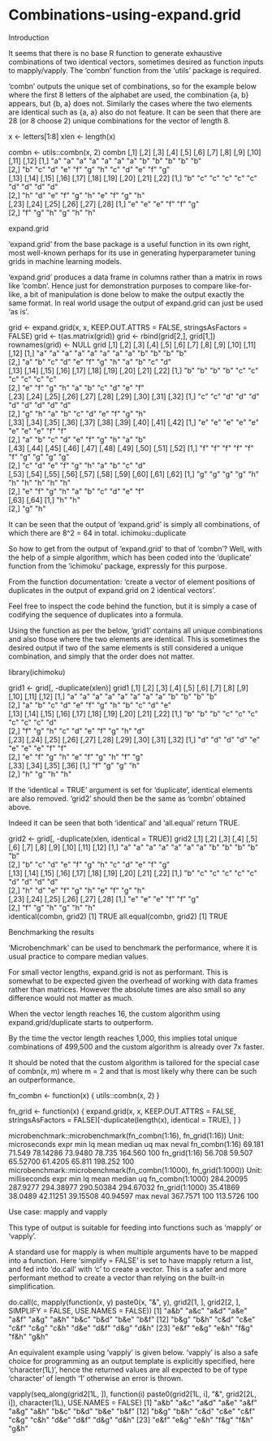 # Combinations-using-expand.grid

Introduction

It seems that there is no base R function to generate exhaustive combinations of two identical vectors, sometimes desired as function inputs to mapply/vapply. The ‘combn’ function from the ‘utils’ package is required.

‘combn’ outputs the unique set of combinations, so for the example below where the first 8 letters of the alphabet are used, the combination {a, b} appears, but {b, a} does not. Similarly the cases where the two elements are identical such as {a, a} also do not feature. It can be seen that there are 28 (or 8 choose 2) unique combinations for the vector of length 8.

x <- letters[1:8]
xlen <- length(x)

combn <- utils::combn(x, 2)
combn
     [,1] [,2] [,3] [,4] [,5] [,6] [,7] [,8] [,9] [,10] [,11] [,12]
[1,] "a"  "a"  "a"  "a"  "a"  "a"  "a"  "b"  "b"  "b"   "b"   "b"  
[2,] "b"  "c"  "d"  "e"  "f"  "g"  "h"  "c"  "d"  "e"   "f"   "g"  
     [,13] [,14] [,15] [,16] [,17] [,18] [,19] [,20] [,21] [,22]
[1,] "b"   "c"   "c"   "c"   "c"   "c"   "d"   "d"   "d"   "d"  
[2,] "h"   "d"   "e"   "f"   "g"   "h"   "e"   "f"   "g"   "h"  
     [,23] [,24] [,25] [,26] [,27] [,28]
[1,] "e"   "e"   "e"   "f"   "f"   "g"  
[2,] "f"   "g"   "h"   "g"   "h"   "h"  

expand.grid

‘expand.grid’ from the base package is a useful function in its own right, most well-known perhaps for its use in generating hyperparameter tuning grids in machine learning models.

‘expand.grid’ produces a data frame in columns rather than a matrix in rows like ‘combn’. Hence just for demonstration purposes to compare like-for-like, a bit of manipulation is done below to make the output exactly the same format. In real world usage the output of expand.grid can just be used ‘as is’.

grid <- expand.grid(x, x, KEEP.OUT.ATTRS = FALSE, stringsAsFactors = FALSE)
grid <- t(as.matrix(grid))
grid <- rbind(grid[2,], grid[1,])
rownames(grid) <- NULL
grid
     [,1] [,2] [,3] [,4] [,5] [,6] [,7] [,8] [,9] [,10] [,11] [,12]
[1,] "a"  "a"  "a"  "a"  "a"  "a"  "a"  "a"  "b"  "b"   "b"   "b"  
[2,] "a"  "b"  "c"  "d"  "e"  "f"  "g"  "h"  "a"  "b"   "c"   "d"  
     [,13] [,14] [,15] [,16] [,17] [,18] [,19] [,20] [,21] [,22]
[1,] "b"   "b"   "b"   "b"   "c"   "c"   "c"   "c"   "c"   "c"  
[2,] "e"   "f"   "g"   "h"   "a"   "b"   "c"   "d"   "e"   "f"  
     [,23] [,24] [,25] [,26] [,27] [,28] [,29] [,30] [,31] [,32]
[1,] "c"   "c"   "d"   "d"   "d"   "d"   "d"   "d"   "d"   "d"  
[2,] "g"   "h"   "a"   "b"   "c"   "d"   "e"   "f"   "g"   "h"  
     [,33] [,34] [,35] [,36] [,37] [,38] [,39] [,40] [,41] [,42]
[1,] "e"   "e"   "e"   "e"   "e"   "e"   "e"   "e"   "f"   "f"  
[2,] "a"   "b"   "c"   "d"   "e"   "f"   "g"   "h"   "a"   "b"  
     [,43] [,44] [,45] [,46] [,47] [,48] [,49] [,50] [,51] [,52]
[1,] "f"   "f"   "f"   "f"   "f"   "f"   "g"   "g"   "g"   "g"  
[2,] "c"   "d"   "e"   "f"   "g"   "h"   "a"   "b"   "c"   "d"  
     [,53] [,54] [,55] [,56] [,57] [,58] [,59] [,60] [,61] [,62]
[1,] "g"   "g"   "g"   "g"   "h"   "h"   "h"   "h"   "h"   "h"  
[2,] "e"   "f"   "g"   "h"   "a"   "b"   "c"   "d"   "e"   "f"  
     [,63] [,64]
[1,] "h"   "h"  
[2,] "g"   "h"  

It can be seen that the output of ‘expand.grid’ is simply all combinations, of which there are 8^2 = 64 in total.
ichimoku::duplicate

So how to get from the output of ‘expand.grid’ to that of ‘combn’? Well, with the help of a simple algorithm, which has been coded into the ‘duplicate’ function from the ‘ichimoku’ package, expressly for this purpose.

From the function documentation: ‘create a vector of element positions of duplicates in the output of expand.grid on 2 identical vectors’.

Feel free to inspect the code behind the function, but it is simply a case of codifying the sequence of duplicates into a formula.

Using the function as per the below, ‘grid1’ contains all unique combinations and also those where the two elements are identical. This is sometimes the desired output if two of the same elements is still considered a unique combination, and simply that the order does not matter.

library(ichimoku)

grid1 <- grid[, -duplicate(xlen)]
grid1
     [,1] [,2] [,3] [,4] [,5] [,6] [,7] [,8] [,9] [,10] [,11] [,12]
[1,] "a"  "a"  "a"  "a"  "a"  "a"  "a"  "a"  "b"  "b"   "b"   "b"  
[2,] "a"  "b"  "c"  "d"  "e"  "f"  "g"  "h"  "b"  "c"   "d"   "e"  
     [,13] [,14] [,15] [,16] [,17] [,18] [,19] [,20] [,21] [,22]
[1,] "b"   "b"   "b"   "c"   "c"   "c"   "c"   "c"   "c"   "d"  
[2,] "f"   "g"   "h"   "c"   "d"   "e"   "f"   "g"   "h"   "d"  
     [,23] [,24] [,25] [,26] [,27] [,28] [,29] [,30] [,31] [,32]
[1,] "d"   "d"   "d"   "d"   "e"   "e"   "e"   "e"   "f"   "f"  
[2,] "e"   "f"   "g"   "h"   "e"   "f"   "g"   "h"   "f"   "g"  
     [,33] [,34] [,35] [,36]
[1,] "f"   "g"   "g"   "h"  
[2,] "h"   "g"   "h"   "h"  

If the ‘identical = TRUE’ argument is set for ‘duplicate’, identical elements are also removed. ‘grid2’ should then be the same as ‘combn’ obtained above.

Indeed it can be seen that both ‘identical’ and ‘all.equal’ return TRUE.

grid2 <- grid[, -duplicate(xlen, identical = TRUE)]
grid2
     [,1] [,2] [,3] [,4] [,5] [,6] [,7] [,8] [,9] [,10] [,11] [,12]
[1,] "a"  "a"  "a"  "a"  "a"  "a"  "a"  "b"  "b"  "b"   "b"   "b"  
[2,] "b"  "c"  "d"  "e"  "f"  "g"  "h"  "c"  "d"  "e"   "f"   "g"  
     [,13] [,14] [,15] [,16] [,17] [,18] [,19] [,20] [,21] [,22]
[1,] "b"   "c"   "c"   "c"   "c"   "c"   "d"   "d"   "d"   "d"  
[2,] "h"   "d"   "e"   "f"   "g"   "h"   "e"   "f"   "g"   "h"  
     [,23] [,24] [,25] [,26] [,27] [,28]
[1,] "e"   "e"   "e"   "f"   "f"   "g"  
[2,] "f"   "g"   "h"   "g"   "h"   "h"  
identical(combn, grid2)
[1] TRUE
all.equal(combn, grid2)
[1] TRUE

Benchmarking the results

‘Microbenchmark’ can be used to benchmark the performance, where it is usual practice to compare median values.

For small vector lengths, expand.grid is not as performant. This is somewhat to be expected given the overhead of working with data frames rather than matrices. However the absolute times are also small so any difference would not matter as much.

When the vector length reaches 16, the custom algorithm using expand.grid/duplicate starts to outperform.

By the time the vector length reaches 1,000, this implies total unique combinations of 499,500 and the custom algorithm is already over 7x faster.

It should be noted that the custom algorithm is tailored for the special case of combn(x, m) where m = 2 and that is most likely why there can be such an outperformance.

fn_combn <- function(x) {
  utils::combn(x, 2)
}

fn_grid <- function(x) {
  expand.grid(x, x, KEEP.OUT.ATTRS = FALSE,
              stringsAsFactors = FALSE)[-duplicate(length(x), identical = TRUE), ]
}

microbenchmark::microbenchmark(fn_combn(1:16), fn_grid(1:16))
Unit: microseconds
           expr    min     lq     mean  median     uq     max neval
 fn_combn(1:16) 69.181 71.549 78.14286 73.9480 78.735 164.560   100
  fn_grid(1:16) 56.708 59.507 65.52700 61.4205 65.811 198.252   100
microbenchmark::microbenchmark(fn_combn(1:1000), fn_grid(1:1000))
Unit: milliseconds
             expr       min       lq      mean    median        uq
 fn_combn(1:1000) 284.20095 287.9277 294.38977 290.50384 294.67032
  fn_grid(1:1000)  35.41869  38.0489  42.11251  39.15508  40.94597
      max neval
 367.7571   100
 113.5726   100

Use case: mapply and vapply

This type of output is suitable for feeding into functions such as ‘mapply’ or ‘vapply’.

A standard use for mapply is when multiple arguments have to be mapped into a function. Here ‘simplify = FALSE’ is set to have mapply return a list, and fed into ‘do.call’ with ‘c’ to create a vector. This is a safer and more performant method to create a vector than relying on the built-in simplification.

do.call(c, mapply(function(x, y) paste0(x, "&", y), 
                  grid2[1, ], grid2[2, ],
                  SIMPLIFY = FALSE, USE.NAMES = FALSE))
 [1] "a&b" "a&c" "a&d" "a&e" "a&f" "a&g" "a&h" "b&c" "b&d" "b&e" "b&f"
[12] "b&g" "b&h" "c&d" "c&e" "c&f" "c&g" "c&h" "d&e" "d&f" "d&g" "d&h"
[23] "e&f" "e&g" "e&h" "f&g" "f&h" "g&h"

An equivalent example using ‘vapply’ is given below. ‘vapply’ is also a safe choice for programming as an output template is explicitly specified, here ‘character(1L)’, hence the returned values are all expected to be of type ‘character’ of length ‘1’ otherwise an error is thrown.

vapply(seq_along(grid2[1L, ]),
       function(i) paste0(grid2[1L, i], "&", grid2[2L, i]),
       character(1L), USE.NAMES = FALSE)
 [1] "a&b" "a&c" "a&d" "a&e" "a&f" "a&g" "a&h" "b&c" "b&d" "b&e" "b&f"
[12] "b&g" "b&h" "c&d" "c&e" "c&f" "c&g" "c&h" "d&e" "d&f" "d&g" "d&h"
[23] "e&f" "e&g" "e&h" "f&g" "f&h" "g&h"
